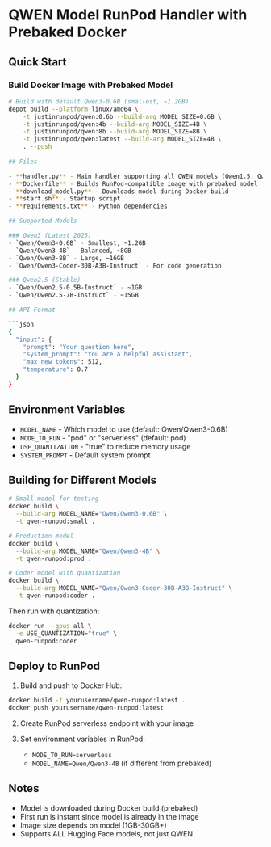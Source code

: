 # QWEN Model RunPod Handler with Prebaked Docker

## Quick Start

### Build Docker Image with Prebaked Model

```bash
# Build with default Qwen3-0.6B (smallest, ~1.2GB)
depot build --platform linux/amd64 \
    -t justinrunpod/qwen:0.6b --build-arg MODEL_SIZE=0.6B \
    -t justinrunpod/qwen:4b --build-arg MODEL_SIZE=4B \
    -t justinrunpod/qwen:8b --build-arg MODEL_SIZE=8B \
    -t justinrunpod/qwen:latest --build-arg MODEL_SIZE=4B \
    . --push
    
## Files

- **handler.py** - Main handler supporting all QWEN models (Qwen1.5, Qwen2, Qwen2.5, Qwen3)
- **Dockerfile** - Builds RunPod-compatible image with prebaked model
- **download_model.py** - Downloads model during Docker build
- **start.sh** - Startup script
- **requirements.txt** - Python dependencies

## Supported Models

### Qwen3 (Latest 2025)
- `Qwen/Qwen3-0.6B` - Smallest, ~1.2GB
- `Qwen/Qwen3-4B` - Balanced, ~8GB
- `Qwen/Qwen3-8B` - Large, ~16GB
- `Qwen/Qwen3-Coder-30B-A3B-Instruct` - For code generation

### Qwen2.5 (Stable)
- `Qwen/Qwen2.5-0.5B-Instruct` - ~1GB
- `Qwen/Qwen2.5-7B-Instruct` - ~15GB

## API Format

```json
{
  "input": {
    "prompt": "Your question here",
    "system_prompt": "You are a helpful assistant",
    "max_new_tokens": 512,
    "temperature": 0.7
  }
}
```

## Environment Variables

- `MODEL_NAME` - Which model to use (default: Qwen/Qwen3-0.6B)
- `MODE_TO_RUN` - "pod" or "serverless" (default: pod)
- `USE_QUANTIZATION` - "true" to reduce memory usage
- `SYSTEM_PROMPT` - Default system prompt

## Building for Different Models

```bash
# Small model for testing
docker build \
  --build-arg MODEL_NAME="Qwen/Qwen3-0.6B" \
  -t qwen-runpod:small .

# Production model
docker build \
  --build-arg MODEL_NAME="Qwen/Qwen3-4B" \
  -t qwen-runpod:prod .

# Coder model with quantization
docker build \
  --build-arg MODEL_NAME="Qwen/Qwen3-Coder-30B-A3B-Instruct" \
  -t qwen-runpod:coder .
```

Then run with quantization:
```bash
docker run --gpus all \
  -e USE_QUANTIZATION="true" \
  qwen-runpod:coder
```

## Deploy to RunPod

1. Build and push to Docker Hub:
```bash
docker build -t yourusername/qwen-runpod:latest .
docker push yourusername/qwen-runpod:latest
```

2. Create RunPod serverless endpoint with your image

3. Set environment variables in RunPod:
   - `MODE_TO_RUN=serverless`
   - `MODEL_NAME=Qwen/Qwen3-4B` (if different from prebaked)

## Notes

- Model is downloaded during Docker build (prebaked)
- First run is instant since model is already in the image
- Image size depends on model (1GB-30GB+)
- Supports ALL Hugging Face models, not just QWEN